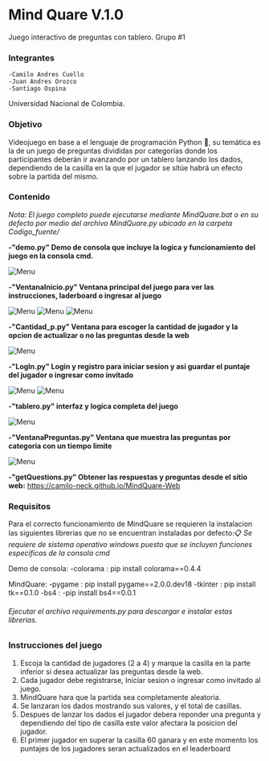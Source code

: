 ﻿# Mind Quare V.1.0 
 Juego interactivo de preguntas con tablero.
 Grupo #1
 
### Integrantes
    -Camilo Andres Cuello
    -Juan Andres Orozco
    -Santiago Ospina

Universidad Nacional de Colombia.

### Objetivo 
Videojuego en base a el lenguaje de programación Python :snake:, su temática es la de un juego de preguntas divididas por categorías donde los participantes deberán ir avanzando por un tablero lanzando los dados, dependiendo de la casilla en la que el jugador se sitúe habrá un efecto sobre la partida del mismo. 

### Contenido
_Nota: El juego completo puede ejecutarse mediante MindQuare.bat o en su defecto por medio del archivo MindQuare.py ubicado en la carpeta Codigo_fuente/_

**-"demo.py" Demo de consola que incluye la logica y funcionamiento del juego en la consola cmd.**

 ![Menu](img/demo.png)

**-"VentanaInicio.py" Ventana principal del juego para ver las instrucciones, laderboard o ingresar al juego**

 ![Menu](img/inicio.png)
 ![Menu](img/instrucciones.png)
 ![Menu](img/laderboard.png)

**-"Cantidad_p.py" Ventana para escoger la cantidad de jugador y la opcion de actualizar o no las preguntas desde la web**

 ![Menu](img/cant.png)

**-"LogIn.py" Login y registro para iniciar sesion y asi guardar el puntaje del jugador o ingresar como invitado**

 ![Menu](img/login.png)
 ![Menu](img/registro.png)

**-"tablero.py" interfaz y logica completa del juego**

 ![Menu](img/tablero.png)

**-"VentanaPreguntas.py" Ventana que muestra las preguntas por categoria con un tiempo limite**

![Menu](img/preguntas.png)

**-"getQuestions.py" Obtener las respuestas y preguntas desde el sitio web:** https://camilo-neck.github.io/MindQuare-Web

### Requisitos
Para el correcto funcionamiento de MindQuare se requieren la instalacion las siguientes librerias que no se encuentran instaladas por defecto:📋
_Se requiere de sistema operativo windows puesto que se incluyen funciones especificas de la consola cmd_

Demo de consola:
-colorama : 
pip install colorama==0.4.4

MindQuare:
-pygame : 
pip install pygame==2.0.0.dev18 
-tkinter : 
pip install tk==0.1.0
-bs4 :
-pip install bs4==0.0.1

###### _Ejecutar el archivo requirements.py para descargar e instalar estas librerias._

### Instrucciones del juego

1) Escoja la cantidad de jugadores (2 a 4) y marque la casilla en la parte inferior si desea actualizar las preguntas desde la web.
2) Cada jugador debe registrarse, Iniciar sesion o ingresar como invitado al juego.
3) MindQuare hara que la partida sea completamente aleatoria.
3) Se lanzaran los dados mostrando sus valores, y el total de casillas.
4) Despues de lanzar los dados el jugador debera reponder una pregunta y dependiendo del tipo de casilla este valor afectara la posicion del jugador.
5) El primer jugador en superar la casilla 60 ganara y en este momento los puntajes de los jugadores seran actualizados en el leaderboard

